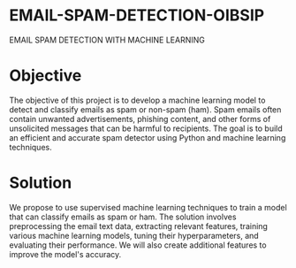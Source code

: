 # EMAIL-SPAM-DETECTION-OIBSIP
EMAIL SPAM DETECTION WITH MACHINE LEARNING
# Objective
The objective of this project is to develop a machine learning model to detect and classify emails as spam or non-spam (ham). Spam emails often contain unwanted advertisements, phishing content, and other forms of unsolicited messages that can be harmful to recipients. The goal is to build an efficient and accurate spam detector using Python and machine learning techniques.
# Solution
We propose to use supervised machine learning techniques to train a model that can classify emails as spam or ham. The solution involves preprocessing the email text data, extracting relevant features, training various machine learning models, tuning their hyperparameters, and evaluating their performance. We will also create additional features to improve the model's accuracy.
